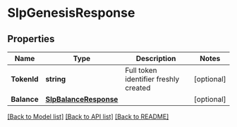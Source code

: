 # SlpGenesisResponse

## Properties

Name | Type | Description | Notes
------------ | ------------- | ------------- | -------------
**TokenId** | **string** | Full token identifier freshly created | [optional] 
**Balance** | [**SlpBalanceResponse**](SlpBalanceResponse.md) |  | [optional] 

[[Back to Model list]](../README.md#documentation-for-models) [[Back to API list]](../README.md#documentation-for-api-endpoints) [[Back to README]](../README.md)


